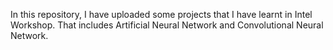 In this repository, 
I have uploaded some projects that I have learnt in Intel Workshop. 
That includes Artificial Neural Network and Convolutional Neural Network.
